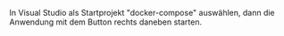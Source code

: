 In Visual Studio als Startprojekt "docker-compose" auswählen, dann die Anwendung mit dem Button rechts daneben starten.

